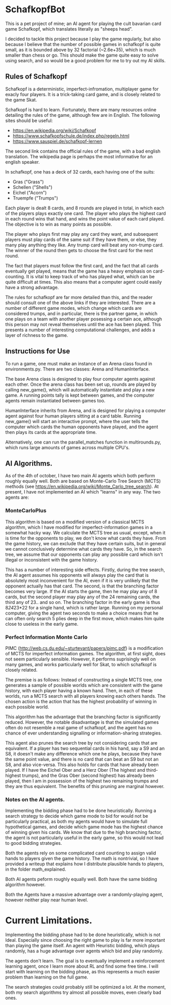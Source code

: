 # SchafkopfBot

This is a pet project of mine; an AI agent for playing the cult bavarian card game Schafkopf, which translates literally as "sheeps head".

I decided to tackle this project because I play the game regularly, but also because I believe that the number of possible games in schafkopf is quite small, as it is bounded above by 32 factorial (~2.6e+35), which is much smaller than chess or go. This should make the game quite easy to solve using search, and so would be a good problem for me to try out my AI skills. 


## Rules of Schafkopf

Schafkopf is a deterministic, imperfect-infromation, multiplayer game for exacly four players. It is a trick-taking card game, and is closely related to the game Skat.

Schafkopf is hard to learn. Fortunately, there are many resources online detailing the rules of the game, although few are in English. The following sites should be useful:

- https://en.wikipedia.org/wiki/Schafkopf
- https://www.schafkopfschule.de/index.php/regeln.html
- https://www.sauspiel.de/schafkopf-lernen

The second link contains the official rules of the game, with a bad english translation. The wikipedia page is perhaps the most informative for an english speaker. 

In schafkopf, one has a deck of 32 cards, each having one of the suits:
- Gras ("Grass")
- Schellen ("Shells")
- Eichel ("Acorn")
- Truempfe ("Trumps")

Each player is dealt 8 cards, and 8 rounds are played in total, in which each of the players plays exactly one card. The player who plays the highest card in each round wins that hand, and wins the point value of each card played. The objective is to win as many points as possible. 

The player who plays first may play any card they want, and subsequent players must play cards of the same suit if they have them, or else, they many play anything they like. Any trump card will beat any non-trump card. The winner of the round then gets to choose the first card for the next round. 

The fact that players must follow the first card, and the fact that all cards eventually get played, means that the game has a heavy emphasis on card-counting. It is vital to keep track of who has played what, which can be quite difficult at times. This also means that a computer agent could easily have a strong advantage. 

The rules for schafkopf are far more detailed than this, and the reader should consult one of the above links if they are interested. There are a number of different game modes, which change which cards are considered trumps, and in particular, there is the partner game, in which one plays on a team with another player posessing a certain ace, although this person may not reveal themselves until the ace has been played. This presents a number of interesting computational challenges, and adds a layer of richness to the game. 

## Instructions for Use

To run a game, one must make an instance of an Arena class found in environments.py. There are two classes: Arena and HumanInterface. 

The base Arena class is designed to play four computer agents against each other. Once the arena class has been set up, rounds are played by calling new_game(), which will automatically instantiate and play a new game. A running points tally is kept between games, and the computer agents remain instantiated between games too. 

HumanInterface inherits from Arena, and is designed for playing a computer agent against four human players sitting at a card table. Running new_game() will start an interactive prompt, where the user tells the computer which cards the human opponents have played, and the agent then plays its cards at the appropriate time. 

Alternatively, one can run the parallel_matches function in multirounds.py, which runs large amounts of games across multiple CPU's.  

## AI Algorithms.

As of the 4th of october, I have two main AI agents which both perform roughly equally well. Both are based on Monte-Carlo Tree Search (MCTS) methods (see https://en.wikipedia.org/wiki/Monte_Carlo_tree_search). At present, I have not implemented an AI which "learns" in any way. The two agents are:

### MonteCarloPlus

This algorithm is based on a modified version of a classical MCTS algorithm, which I have modified for imperfect-information games in a somewhat hacky way. We calculate the MCTS tree as usual, except, when it is time for the opponents to play, we don't know what cards they have. From the game history, we can exclude that they have certain suits, but in general we cannot conclusively determine what cards they have. So, in the search tree, we assume that our opponents can play any possible card which isn't illegal or inconsistent with the game history. 

This has a number of interesting side effects. Firstly, during the tree search, the AI agent assumes his opponents will always play the card that is absolutely most inconvenient for the AI, even if it is very unlikely that the opponent actually has that card. The second, is that the branching factor becomes very large. If the AI starts the game, then he may play any of 8 cards, but the second player may play any of the 24 remaining cards, the third any of 23.. and so on. The branching factor in the early game is thus 8*24*23*22 for a single hand, which is rather large. Running on my personal computer, giving the agent two seconds to make a choice means that he can often only search 5 plies deep in the first move, which makes him quite close to useless in the early game.

### Perfect Information Monte Carlo

PIMC (http://web.cs.du.edu/~sturtevant/papers/pimc.pdf) is a modification of MCTS for imperfect information games. The algorithm, at first sight, does not seem particularly sensible. However, it performs suprisingly well on many games, and works particularly well for Skat, to which schafkopf is closely related. 

The premise is as follows: Instead of constructing a single MCTS tree, one generates a sample of possible worlds which are consistent with the game history, with each player having a known hand. Then, in each of these worlds, run a MCTS search with all players knowing each others hands. The chosen action is the action that has the highest probability of winning in each possible world. 

This algorithm has the advantage that the branching factor is significantly reduced. However, the notable disadvantage is that the simulated games often do not resemble a real game of schafkopf, and the agent has no chance of ever understanding signalling or information-sharing strategies. 

This agent also prunes the search tree by not considering cards that are equivalent. If a player has two sequential cards in his hand, say a S9 and an S8, it doesn't make any difference which one he plays, because they have the same point value, and there is no card that can beat an S9 but not an S8, and also vice-versa. This also holds for cards that have already been played. If I have the Eichel Ober and a Herz Ober (The highest and third-highest trumps), and the Gras Ober (second highest) has already been played, then I am in possession of the highest two remaining trumps and they are thus equivalent. The benefits of this pruning are marginal however. 


### Notes on the AI agents. 

Implementing the bidding phase had to be done heuristically. Running a search strategy to decide which game mode to bid for would not be particularly practical, as both my agents would have to simulate full hypothetical games, and decide which game mode has the highest chance of winning given his cards. We know that due to the high branching factor, the agent is not particularly useful in the early game, so this would not lead to good bidding strategies. 

Both the agents rely on some complicated card counting to assign valid hands to players given the game history. The math is nontrivial, so I have provided a writeup that explains how I distribute plausible hands to players, in the folder math_explained.

Both AI agents peform roughly equally well. Both have the same bidding algorithm however. 

Both the Agents have a massive advantage over a randomly-playing agent, however neither play near human level.

# Current Limitations.

Implementing the bidding phase had to be done heuristically, which is not Ideal. Especially since choosing the right game to play is far more important than playing the game itself. An agent with Heuristic bidding, which plays randomly, has a huge advantage over agents which bid and play randomly.

The agents don't learn. The goal is to eventually implement a reinforcement learning agent, once I learn more about RL and find some free time. I will start with learning on the bidding phase, as this represents a much easier problem than learning on the full game. 

The search strategies could probably still be optimized a lot. At the moment, both my search algorithms try almost all possible moves, even clearly bad ones. 
